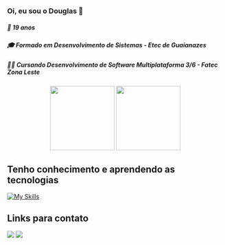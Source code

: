 ### Oi, eu sou o Douglas 🙂

<h5>📅 19 anos</h5>
<h5>🎓 Formado em Desenvolvimento de Sistemas - Etec de Guaianazes</h5>
<h5>👨‍💻 Cursando Desenvolvimento de Software Multiplataforma 3/6 - Fatec Zona Leste</h5>

<div align="center">
   <img height="150em" src="https://github-readme-stats.vercel.app/api?username=DouglasDans&show_icons=true&theme=tokyonight"> 
   <img height="150em" src="https://github-readme-stats.vercel.app/api/top-langs/?username=anuraghazra&layout=compact&theme=tokyonight">
</div>


## Tenho conhecimento e aprendendo as tecnologias
[![My Skills](https://skillicons.dev/icons?i=js,html,css,nodejs,react,nextjs,mongodb,mysql,spring,figma,git,java,php)](https://skillicons.dev)
 
## Links para contato
<a href="https://www.linkedin.com/in/douglasdans/"><img src="https://img.shields.io/badge/LinkedIn-0077B5?style=for-the-badge&logo=linkedin&logoColor=white"></a>
<a target="_blank" href="https://discord.com/users/684092812312313927"><img src="https://img.shields.io/badge/Discord-5865F2?style=for-the-badge&logo=discord&logoColor=white"></a>
<!--
**DouglasDans/DouglasDans** is a ✨ _special_ ✨ repository because its `README.md` (this file) appears on your GitHub profile.

Here are some ideas to get you started:

- 🔭 I’m currently working on ...
- 🌱 I’m currently learning ...
- 👯 I’m looking to collaborate on ...
- 🤔 I’m looking for help with ...
- 💬 Ask me about ...
- 📫 How to reach me: ...
- 😄 Pronouns: ...
- ⚡ Fun fact: ...
-->
